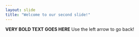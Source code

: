 ```yaml
---
layout: slide
title: "Welcome to our second slide!"
---
```

**VERY BOLD TEXT GOES HERE**
Use the left arrow to go back!
